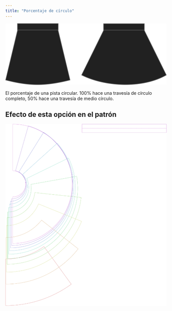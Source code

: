 ```yaml
---
title: "Porcentaje de círculo"
---
```


![Porcentaje de círculo](circleratio.svg)

El porcentaje de una pista circular. 100% hace una travesía de círculo completo, 50% hace una travesía de medio círculo.

## Efecto de esta opción en el patrón

![Esta imagen muestra el efecto de esta opción superponiendo varias variantes que tienen un valor diferente para esta opción](sandy_circleratio_sample.svg "Efecto de esta opción en el patrón")
